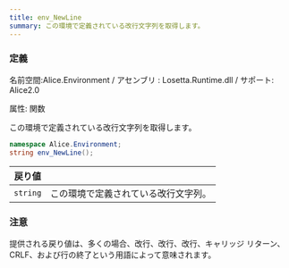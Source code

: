 ```yaml
---
title: env_NewLine
summary: この環境で定義されている改行文字列を取得します。
---
```

### 定義
名前空間:Alice.Environment / アセンブリ : Losetta.Runtime.dll / サポート: Alice2.0

属性: 関数

この環境で定義されている改行文字列を取得します。

```cs title="AliceScript"
namespace Alice.Environment;
string env_NewLine();
```

|戻り値| |
|-|-|
|`string`|この環境で定義されている改行文字列。|

### 注意
提供される戻り値は、多くの場合、改行、改行、改行、キャリッジ リターン、CRLF、および行の終了という用語によって意味されます。